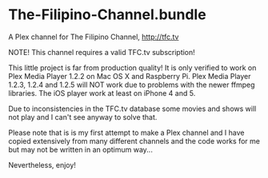 # The-Filipino-Channel.bundle
A Plex channel for The Filipino Channel, http://tfc.tv

NOTE! This channel requires a valid TFC.tv subscription!

This little project is far from production quality! 
It is only verified to work on Plex Media Player 1.2.2 on Mac OS X and Raspberry Pi.
Plex Media Player 1.2.3, 1.2.4 and 1.2.5 will NOT work due to problems with the newer ffmpeg libraries.
The iOS player work at least on iPhone 4 and 5.

Due to inconsistencies in the TFC.tv database some movies and shows will not play and I can't see anyway to solve that.

Please note that is is my first attempt to make a Plex channel and I have copied extensively from many different channels
and the code works for me but may not be written in an optimum way...

Nevertheless, enjoy!

